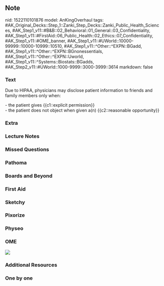 ## Note
nid: 1522110101876
model: AnKingOverhaul
tags: #AK_Original_Decks::Step_1::Zanki_Step_Decks::Zanki_Public_Health_Sciences, #AK_Step1_v11::#B&B::02_Behavioral::01_General::03_Confidentiality, #AK_Step1_v11::#FirstAid::06_Public_Health::02_Ethics::07_Confidentiality, #AK_Step1_v11::#OME_banner, #AK_Step1_v11::#UWorld::10000-99999::10000-10999::10510, #AK_Step1_v11::^Other::^EXPN::BGadd, #AK_Step1_v11::^Other::^EXPN::BGnonessentials, #AK_Step1_v11::^Other::^EXPN::Uworld, #AK_Step1_v11::^Systems::Biostats::BGadds, #AK_Step2_v11::#UWorld::1000-9999::3000-3999::3614
markdown: false

### Text
Due to HIPAA, physicians may disclose patient information to
friends and family members only when:
<div>
  - the patient gives {{c1::explicit permission}}
  <div>
    - the patient does not object when given a(n) {{c2::reasonable
    opportunity}}
  </div>
</div>

### Extra


### Lecture Notes


### Missed Questions


### Pathoma


### Boards and Beyond


### First Aid


### Sketchy


### Pixorize


### Physeo


### OME
<div class="ome-widget">
  <a href="https://onlinemeded.org?ref=anki"><img src=
  "_OME_AnkiFlashcards_General_7.png"></a>
</div>

### Additional Resources


### One by one

